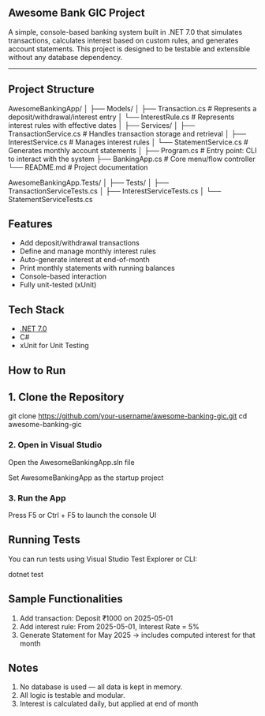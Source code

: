 ﻿## Awesome Bank GIC Project

A simple, console-based banking system built in .NET 7.0 that simulates transactions, calculates interest based on custom rules, and generates account statements. This project is designed to be testable and extensible without any database dependency.

---

## Project Structure
AwesomeBankingApp/
│
├── Models/
│ ├── Transaction.cs # Represents a deposit/withdrawal/interest entry
│ └── InterestRule.cs # Represents interest rules with effective dates
│
├── Services/
│ ├── TransactionService.cs # Handles transaction storage and retrieval
│ ├── InterestService.cs # Manages interest rules
│ └── StatementService.cs # Generates monthly account statements
│
├── Program.cs # Entry point: CLI to interact with the system
├── BankingApp.cs # Core menu/flow controller
└── README.md # Project documentation

AwesomeBankingApp.Tests/
│
├── Tests/
│ ├── TransactionServiceTests.cs
│ ├── InterestServiceTests.cs
│ └── StatementServiceTests.cs


## Features

- Add deposit/withdrawal transactions
- Define and manage monthly interest rules
- Auto-generate interest at end-of-month
- Print monthly statements with running balances
- Console-based interaction
- Fully unit-tested (xUnit)

## Tech Stack

- [.NET 7.0](https://dotnet.microsoft.com/en-us/download/dotnet/7.0)
- C#
- xUnit for Unit Testing

## How to Run

## 1. Clone the Repository

git clone https://github.com/your-username/awesome-banking-gic.git
cd awesome-banking-gic


### 2. Open in Visual Studio
Open the AwesomeBankingApp.sln file

Set AwesomeBankingApp as the startup project

### 3. Run the App
Press F5 or Ctrl + F5 to launch the console UI

## Running Tests
You can run tests using Visual Studio Test Explorer or CLI:

dotnet test

## Sample Functionalities
1. Add transaction: Deposit ₹1000 on 2025-05-01
2. Add interest rule: From 2025-05-01, Interest Rate = 5%
3. Generate Statement for May 2025 → includes computed interest for that month

## Notes
1. No database is used — all data is kept in memory.
2. All logic is testable and modular.
3. Interest is calculated daily, but applied at end of month

